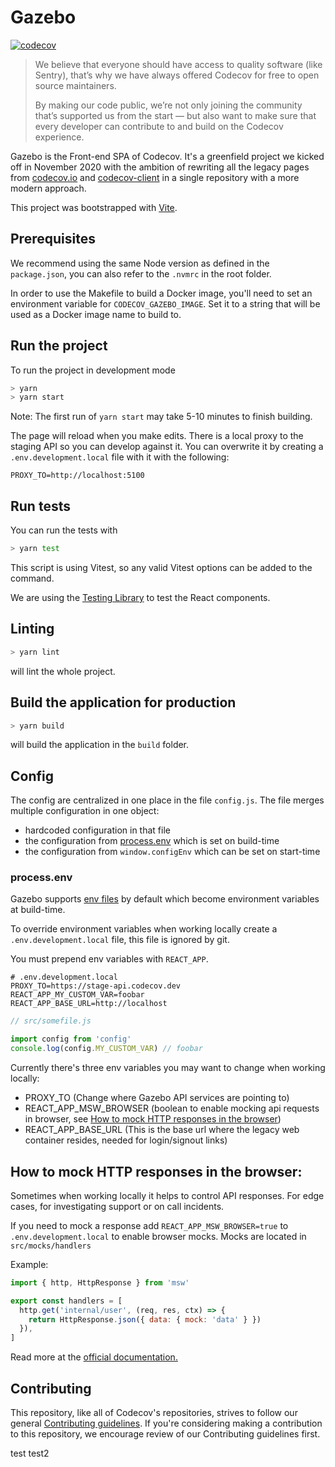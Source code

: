 # Gazebo

[![codecov](https://codecov.io/gh/codecov/gazebo/branch/main/graph/badge.svg?token=UAP786D58M)](https://codecov.io/gh/codecov/gazebo)

> We believe that everyone should have access to quality software (like Sentry), that’s why we have always offered Codecov for free to open source maintainers.
>
> By making our code public, we’re not only joining the community that’s supported us from the start — but also want to make sure that every developer can contribute to and build on the Codecov experience.

Gazebo is the Front-end SPA of Codecov. It's a greenfield project we kicked off in November 2020 with the ambition of rewriting all the legacy pages from [codecov.io](https://github.com/codecov/codecov.io) and [codecov-client](https://github.com/codecov/codecov-client) in a single repository with a more modern approach.

This project was bootstrapped with [Vite](https://vitejs.dev/).

## Prerequisites

We recommend using the same Node version as defined in the `package.json`, you can also refer to the `.nvmrc` in the root folder.

In order to use the Makefile to build a Docker image, you'll need to set an environment variable for `CODECOV_GAZEBO_IMAGE`. Set it to a string that will be used as a Docker image name to build to.

## Run the project

To run the project in development mode

```bash
> yarn
> yarn start
```

Note: The first run of `yarn start` may take 5-10 minutes to finish building.

The page will reload when you make edits. There is a local proxy to the staging API so you can develop against it. You can overwrite it by creating a `.env.development.local` file with it with the following:

```text
PROXY_TO=http://localhost:5100
```

## Run tests

You can run the tests with

```bash
> yarn test
```

This script is using Vitest, so any valid Vitest options can be added to the command.

We are using the [Testing Library](https://testing-library.com/docs/react-testing-library/intro) to test the React components.

## Linting

```bash
> yarn lint
```

will lint the whole project.

## Build the application for production

```bash
> yarn build
```

will build the application in the `build` folder.

## Config

The config are centralized in one place in the file `config.js`. The file merges multiple configuration in one object:

- hardcoded configuration in that file
- the configuration from [process.env](#processenv) which is set on build-time
- the configuration from `window.configEnv` which can be set on start-time

### process.env

Gazebo supports [env files](https://vite.dev/guide/env-and-mode.html#env-variables-and-modes) by default which become environment variables at build-time.

To override environment variables when working locally create a `.env.development.local` file, this file is ignored by git.

You must prepend env variables with `REACT_APP`.

```text
# .env.development.local
PROXY_TO=https://stage-api.codecov.dev
REACT_APP_MY_CUSTOM_VAR=foobar
REACT_APP_BASE_URL=http://localhost
```

```js
// src/somefile.js

import config from 'config'
console.log(config.MY_CUSTOM_VAR) // foobar
```

Currently there's three env variables you may want to change when working locally:

- PROXY_TO (Change where Gazebo API services are pointing to)
- REACT_APP_MSW_BROWSER (boolean to enable mocking api requests in browser, see [How to mock HTTP responses in the browser](#How-to-mock-HTTP-responses-in-the-browser))
- REACT_APP_BASE_URL (This is the base url where the legacy web container resides, needed for login/signout links)

## How to mock HTTP responses in the browser:

Sometimes when working locally it helps to control API responses. For edge cases, for investigating support or on call incidents.

If you need to mock a response add `REACT_APP_MSW_BROWSER=true` to `.env.development.local` to enable browser mocks.
Mocks are located in `src/mocks/handlers`

Example:

```js
import { http, HttpResponse } from 'msw'

export const handlers = [
  http.get('internal/user', (req, res, ctx) => {
    return HttpResponse.json({ data: { mock: 'data' } })
  }),
]
```

Read more at the [official documentation.](https://mswjs.io/docs/getting-started/mocks/rest-api)

## Contributing

This repository, like all of Codecov's repositories, strives to follow our general [Contributing guidelines](https://github.com/codecov/contributing).
If you're considering making a contribution to this repository, we encourage review of our Contributing guidelines first.

test
test2
